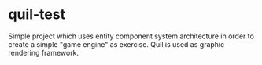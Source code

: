 # quil-test

Simple project which uses entity component system architecture in order to create a simple "game engine" as exercise.
Quil is used as graphic rendering framework. 
